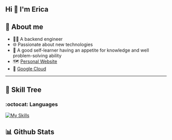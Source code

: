 ## Hi 👋 I'm Erica

## :thought_balloon: About me

- :technologist: A backend engineer 
- :globe_with_meridians: Passionate about new technologies
- :bug: A good self-learner having an appetite for knowledge and well problem-solving ability
- 🗺️ [Personal Website](https://nu1lspaxe.github.io/)
- 🌈 [Google Cloud](https://www.cloudskillsboost.google/public_profiles/b9d5f3b4-009d-4217-8266-4de33fa44250)

---

## :seedling: Skill Tree

### :octocat: Languages
[![My Skills](https://skillicons.dev/icons?i=go,nodejs,ts,rust,java,flutter,py)](https://skillicons.dev)

## :bar_chart: Github Stats


<!--
**Nu1LSpaxe/Nu1LSpaxe** is a ✨ _special_ ✨ repository because its `README.md` (this file) appears on your GitHub profile.

Here are some ideas to get you started:

- 🔭 I’m currently working on ...
- 🌱 I’m currently learning ...
- 👯 I’m looking to collaborate on ...
- 🤔 I’m looking for help with ...
- 💬 Ask me about ...
- 📫 How to reach me: ...
- 😄 Pronouns: ...
- ⚡ Fun fact: ...

### :hammer_and_pick: Tookits
[![My Skills](https://skillicons.dev/icons?i=mysql,postgres,redis,mongodb,sqlite,kubernetes,docker,grafana,prometheus,nginx,git,gitlab,github,githubactions,gcp,vercel,ansible,terraform,jenkins,postman,spring,gradle,express,react,redux,jest,bootstrap,vite,npm,pnpm,fastapi,flask,visualstudio,vscode,linux,vim,bash,notion,md,latex)](https://skillicons.dev)

![Top Langs](https://github-readme-stats.vercel.app/api/top-langs/?username=Nu1LSpaxe&theme=tokyonight&hide=Jupyter%20Notebook,css,scss,html&exclude_repo=)

-->
